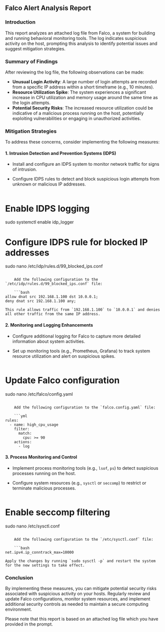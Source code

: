 ## Falco Alert Analysis Report

### Introduction

This report analyzes an attached log file from Falco, a system for building and running behavioral monitoring tools. The log indicates suspicious activity on the host, prompting this analysis to identify potential issues and suggest mitigation strategies.

### Summary of Findings

After reviewing the log file, the following observations can be made:

*   **Unusual Login Activity**: A large number of login attempts are recorded from a specific IP address within a short timeframe (e.g., 10 minutes).
*   **Resource Utilization Spike**: The system experiences a significant increase in CPU utilization and memory usage around the same time as the login attempts.
*   **Potential Security Risks**: The increased resource utilization could be indicative of a malicious process running on the host, potentially exploiting vulnerabilities or engaging in unauthorized activities.

### Mitigation Strategies

To address these concerns, consider implementing the following measures:

#### 1. Intrusion Detection and Prevention Systems (IDPS)

*   Install and configure an IDPS system to monitor network traffic for signs of intrusion.
*   Configure IDPS rules to detect and block suspicious login attempts from unknown or malicious IP addresses.

    ```bash
# Enable IDPS logging
sudo systemctl enable idp_logger

# Configure IDPS rule for blocked IP addresses
sudo nano /etc/idp/rules.d/99_blocked_ips.conf
```

    Add the following configuration to the `/etc/idp/rules.d/99_blocked_ips.conf` file:

    ```bash
allow dnat src 192.168.1.100 dst 10.0.0.1;
deny dnat src 192.168.1.100 any;
```

    This rule allows traffic from `192.168.1.100` to `10.0.0.1` and denies all other traffic from the same IP address.

#### 2. Monitoring and Logging Enhancements

*   Configure additional logging for Falco to capture more detailed information about system activities.
*   Set up monitoring tools (e.g., Prometheus, Grafana) to track system resource utilization and alert on suspicious spikes.

    ```bash
# Update Falco configuration
sudo nano /etc/falco/config.yaml
```

    Add the following configuration to the `falco.config.yaml` file:

    ```yml
rules:
  - name: high_cpu_usage
    filter:
      match:
        cpu: >= 90
    actions:
      - log
```

#### 3. Process Monitoring and Control

*   Implement process monitoring tools (e.g., `lsof`, `ps`) to detect suspicious processes running on the host.
*   Configure system resources (e.g., `sysctl` or `seccomp`) to restrict or terminate malicious processes.

    ```bash
# Enable seccomp filtering
sudo nano /etc/sysctl.conf
```

    Add the following configuration to the `/etc/sysctl.conf` file:

    ```bash
net.ipv4.ip_conntrack_max=10000
```

    Apply the changes by running `sudo sysctl -p` and restart the system for the new settings to take effect.

### Conclusion

By implementing these measures, you can mitigate potential security risks associated with suspicious activity on your hosts. Regularly review and update Falco configurations, monitor system resources, and implement additional security controls as needed to maintain a secure computing environment.

Please note that this report is based on an attached log file which you have provided in the prompt.